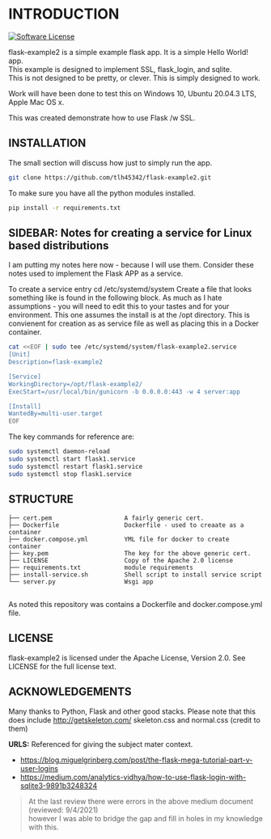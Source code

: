 # INTRODUCTION

[![Software License](https://img.shields.io/badge/license-Apache%202-blue)](LICENSE)

flask-example2 is a simple example flask app.  It is a simple Hello World! app.  
This example is designed to implement SSL, flask_login, and sqlite.  
This is not designed to be pretty, or clever. This is simply designed to work.

Work will have been done to test this on Windows 10, Ubuntu 20.04.3 LTS, Apple Mac OS x.

This was created demonstrate how to use Flask /w SSL.

## INSTALLATION

The small section will discuss how just to simply run the app.  

```bash
git clone https://github.com/tlh45342/flask-example2.git
```

To make sure you have all the python modules installed.

```bash
pip install -r requirements.txt
```
## SIDEBAR: Notes for creating a service for Linux based distributions

I am putting my notes here now - because I will use them.  Consider these notes used to implement the Flask APP as a service.

To create a service entry cd /etc/systemd/system
Create a file that looks something like is found in the following block.
As much as I hate assumptions - you will need to edit this to your tastes and for your environment.
This one assumes the install is at the /opt directory.  This is convienent for creation as as service file as well as placing this in a Docker container.

```bash
cat <<EOF | sudo tee /etc/systemd/system/flask-example2.service
[Unit]
Description=flask-example2

[Service]
WorkingDirectory=/opt/flask-example2/
ExecStart=/usr/local/bin/gunicorn -b 0.0.0.0:443 -w 4 server:app

[Install]
WantedBy=multi-user.target
EOF
```

The key commands for reference are: 

```bash
sudo systemctl daemon-reload
sudo systemctl start flask1.service
sudo systemctl restart flask1.service
sudo systemctl stop flask1.service
```

## STRUCTURE

    ├── cert.pem                    A fairly generic cert.   
    ├── Dockerfile                  Dockerfile - used to creaate as a container 
    ├── docker.compose.yml          YML file for docker to create container  
    ├── key.pem                     The key for the above generic cert. 
    ├── LICENSE                     Copy of the Apache 2.0 license
    ├── requirements.txt            module requirements
    ├── install-service.sh          Shell script to install service script   
    └── server.py                   Wsgi app

##

As noted this repository was contains a Dockerfile and docker.compose.yml file.

## LICENSE

flask-example2 is licensed under the Apache License, Version 2.0. See LICENSE for the full license text.

## ACKNOWLEDGEMENTS

Many thanks to Python, Flask and other good stacks.
Please note that this does include http://getskeleton.com/ skeleton.css and normal.css (credit to them)

**URLS:** Referenced for giving the subject mater context. 
*  https://blog.miguelgrinberg.com/post/the-flask-mega-tutorial-part-v-user-logins  
*  https://medium.com/analytics-vidhya/how-to-use-flask-login-with-sqlite3-9891b3248324  
>At the last review there were errors in the above medium document (reviewed: 9/4/2021)  
     however I was able to bridge the gap and fill in holes in my knowledge with this.
